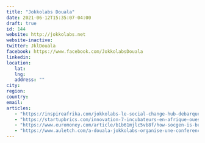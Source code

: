 ```yaml
---
title: "Jokkolabs Douala"
date: 2021-06-12T15:35:07-04:00
draft: true
id: 144
website: http://jokkolabs.net
website-inactive: 
twitter: JklDouala
facebook: https://www.facebook.com/JokkolabsDouala
linkedin: 
location: 
   lat: 
   lng: 
   address: ""
city: 
region: 
country: 
email: 
articles:
   - "https://inspireafrika.com/jokkolabs-le-social-change-hub-debarque-a-douala/?utm_source=rss&utm_medium=rss&utm_campaign=jokkolabs-le-social-change-hub-debarque-a-douala"
   - "https://startupbrics.com/innovation-7-incubateurs-en-afrique-ouest/"
   - "https://www.euromoney.com/article/b1b61mjlc5vb8f/how-socgen-is-building-an-african-future"
   - "https://www.auletch.com/a-douala-jokkolabs-organise-une-conference-sur-la-bonne-gouvernance-via-les-nouvelles-technologies/"
---
```


